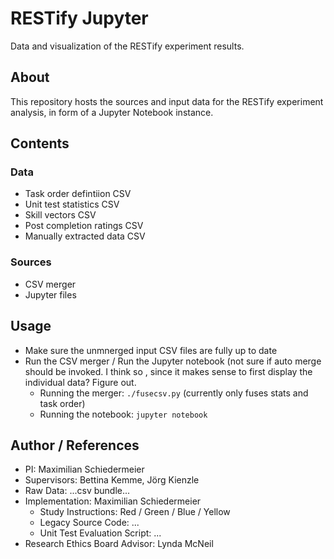 # RESTify Jupyter

Data and visualization of the RESTify experiment results.

## About

This repository hosts the sources and input data for the RESTify experiment analysis, in form of a Jupyter Notebook instance.

## Contents

### Data

 * Task order defintiion CSV
 * Unit test statistics CSV
 * Skill vectors CSV
 * Post completion ratings CSV
 * Manually extracted data CSV

### Sources

 * CSV merger
 * Jupyter files

## Usage

 * Make sure the unmnerged input CSV files are fully up to date
 * Run the CSV merger / Run the Jupyter notebook (not sure if auto merge should be invoked. I think so , since it makes sense to first display the individual data? Figure out.
    * Running the merger: ```./fusecsv.py``` (currently only fuses stats and task order)
    * Running the notebook: ```jupyter notebook```

## Author / References

 * PI: Maximilian Schiedermeier
 * Supervisors: Bettina Kemme, Jörg Kienzle
 * Raw Data: ...csv bundle...
 * Implementation: Maximilian Schiedermeier
    * Study Instructions: Red / Green / Blue / Yellow
    * Legacy Source Code: ...
    * Unit Test Evaluation Script: ...
 * Research Ethics Board Advisor: Lynda McNeil
